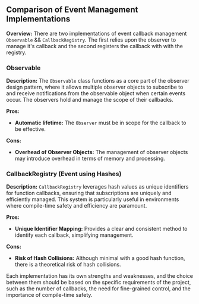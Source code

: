## Comparison of Event Management Implementations

**Overview:**
There are two implementations of event callback management `Observable` && `CallbackRegistry`.
The first relies upon the observer to manage it's callback and the second registers the callback with with the registry.

### Observable

**Description:**
The `Observable` class functions as a core part of the observer design pattern, where it allows multiple observer objects to subscribe to and receive notifications from the observable object when certain events occur. The observers hold and manage the scope of their callbacks. 

**Pros:**
- **Automatic lifetime:** The `Observer` must be in scope for the callback to be effective.

**Cons:**
- **Overhead of Observer Objects:** The management of observer objects may introduce overhead in terms of memory and processing.

### CallbackRegistry (Event using Hashes)

**Description:**
`CallbackRegistry` leverages hash values as unique identifiers for function callbacks, ensuring that subscriptions are uniquely and efficiently managed. This system is particularly useful in environments where compile-time safety and efficiency are paramount.

**Pros:**
- **Unique Identifier Mapping:** Provides a clear and consistent method to identify each callback, simplifying management.

**Cons:**
- **Risk of Hash Collisions:** Although minimal with a good hash function, there is a theoretical risk of hash collisions.

Each implementation has its own strengths and weaknesses, and the choice between them should be based on the specific requirements of the project, such as the number of callbacks, the need for fine-grained control, and the importance of compile-time safety.
